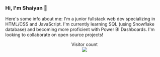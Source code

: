 ### Hi, I'm Shaiyan 👋
Here's some info about me:
I'm a junior fullstack web dev specializing in HTML/CSS and JavaScript. 
I'm currently learning SQL (using Snowflake database) and becoming more proficient with Power BI Dashboards.
I'm looking to collaborate on open source projects! 

<p align="center"> 
  Visitor count<br>
  <img src="https://profile-counter.glitch.me/pinkx-xlink/count.svg" />
</p>
<!--
**pinkx-xlink/pinkx-xlink** is a ✨ _special_ ✨ repository because its `README.md` (this file) appears on your GitHub profile.

Here are some ideas to get you started:

- 🔭 I’m currently working on ...
- 🌱 I’m currently learning ...
- 👯 I’m looking to collaborate on ...
- 🤔 I’m looking for help with ...
- 💬 Ask me about ...
- 📫 How to reach me: ...
- 😄 Pronouns: ...
- ⚡ Fun fact: ...
-->
